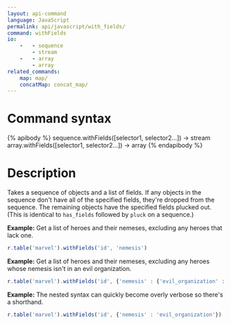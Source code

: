 ```yaml
---
layout: api-command 
language: JavaScript
permalink: api/javascript/with_fields/
command: withFields
io:
    -   - sequence
        - stream
    -   - array
        - array
related_commands:
    map: map/
    concatMap: concat_map/
---
```


# Command syntax #

{% apibody %}
sequence.withFields([selector1, selector2...]) &rarr; stream
array.withFields([selector1, selector2...]) &rarr; array
{% endapibody %}

# Description #

Takes a sequence of objects and a list of fields. If any objects in the sequence don't
have all of the specified fields, they're dropped from the sequence. The remaining
objects have the specified fields plucked out. (This is identical to `has_fields`
followed by `pluck` on a sequence.)

__Example:__ Get a list of heroes and their nemeses, excluding any heroes that lack one.

```js
r.table('marvel').withFields('id', 'nemesis')
```

__Example:__ Get a list of heroes and their nemeses, excluding any heroes whose nemesis isn't in an evil organization.

```js
r.table('marvel').withFields('id', {'nemesis' : {'evil_organization' : true}})
```

__Example:__ The nested syntax can quickly become overly verbose so there's a shorthand.

```js
r.table('marvel').withFields('id', {'nemesis' : 'evil_organization'})
```

